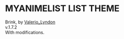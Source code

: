 # MYANIMELIST LIST THEME
Brink, by [Valerio_Lyndon](https://myanimelist.net/profile/Valerio_Lyndon)\
v.1.7.2\
With modifications.
